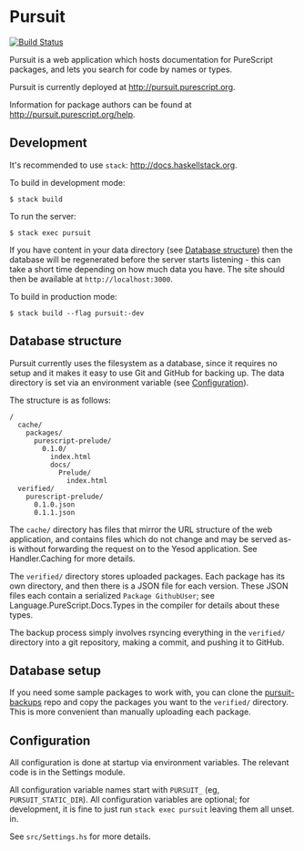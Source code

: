 # Pursuit

[![Build Status](https://api.travis-ci.org/purescript/pursuit.svg?branch=master)](http://travis-ci.org/purescript/pursuit)

Pursuit is a web application which hosts documentation for PureScript packages,
and lets you search for code by names or types.

Pursuit is currently deployed at <http://pursuit.purescript.org>.

Information for package authors can be found at
<http://pursuit.purescript.org/help>.

## Development

It's recommended to use `stack`: <http://docs.haskellstack.org>.

To build in development mode:

```
$ stack build
```

To run the server:

```
$ stack exec pursuit
```

If you have content in your data directory
(see [Database structure](#database-structure)) then the database will
be regenerated before the server starts listening - this can take a short time
depending on how much data you have.  The site should then be available at
`http://localhost:3000`.

To build in production mode:

```
$ stack build --flag pursuit:-dev
```

## Database structure

Pursuit currently uses the filesystem as a database, since it requires no setup
and it makes it easy to use Git and GitHub for backing up. The data directory
is set via an environment variable (see [Configuration](#configuration)).

The structure is as follows:

```
/
  cache/
    packages/
      purescript-prelude/
        0.1.0/
          index.html
          docs/
            Prelude/
              index.html
  verified/
    purescript-prelude/
      0.1.0.json
      0.1.1.json
```

The `cache/` directory has files that mirror the URL structure of the web
application, and contains files which do not change and may be served as-is
without forwarding the request on to the Yesod application. See Handler.Caching
for more details.

The `verified/` directory stores uploaded packages.  Each package has its own
directory, and then there is a JSON file for each version. These JSON files
each contain a serialized `Package GithubUser`; see
Language.PureScript.Docs.Types in the compiler for details about these types.

The backup process simply involves rsyncing everything in the `verified/`
directory into a git repository, making a commit, and pushing it to GitHub.

## Database setup

If you need some sample packages to work with, you can clone the
[pursuit-backups][pursuit-backups] repo and copy the packages you want to the
`verified/` directory. This is more convenient than manually uploading each
package.

[pursuit-backups]: https://github.com/purescript/pursuit-backups

## Configuration

All configuration is done at startup via environment variables. The relevant
code is in the Settings module.

All configuration variable names start with `PURSUIT_` (eg,
`PURSUIT_STATIC_DIR`). All configuration variables are optional; for
development, it is fine to just run `stack exec pursuit` leaving them all
unset.
  in.

See `src/Settings.hs` for more details.
